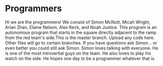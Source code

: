 # Programmers
Hi we are the programmers! We consist of Simon McNutt, Micah Wright, Arian Zhan, Elaine Nelson, Alex Keck, and Noah Justice. This program is an autonomous program that starts in the square directly adjacent to the ramp from the red team's side.This is the master branch. Upload any code here. Other files will go to certain branches. If you have questions ask Simon... or even better you could still ask Simon. Simon loves talking with everyone. He is one of the most introvertial guys on the team. He also loves to play his watch on the side. He hopes one day to be a programmer whatever that is.  
